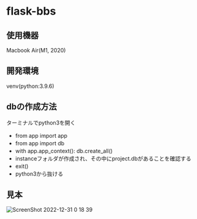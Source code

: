 # flask-bbs
## 使用機器
Macbook Air(M1, 2020)
## 開発環境
venv(python:3.9.6)
## dbの作成方法
ターミナルでpython3を開く　　
- from app import app　
- from app import db　　
- with app.app_context():   db.create_all()　　
- instanceフォルダが作成され、その中にproject.dbがあることを確認する　　
- exit()　
- python3から抜ける　　

## 見本
![ScreenShot 2022-12-31 0 18 39](https://user-images.githubusercontent.com/86920995/210085814-7cf3304b-7d0b-43d9-8250-46369d564254.JPG)
